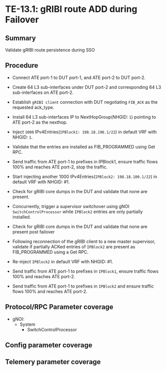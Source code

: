 # TE-13.1: gRIBI route ADD during Failover 

## Summary

Validate gRIBI route persistence during SSO

## Procedure

*   Connect ATE port-1 to DUT port-1, and ATE port-2 to DUT port-2.

*   Create 64 L3 sub-interfaces under DUT port-2 and corresponding 64 L3 sub-interfaces on ATE port-2.

*   Establish `gRIBI client` connection with DUT negotiating `FIB_ACK` as the requested ack_type.

*   Install 64 L3 sub-interfaces IP to NextHopGroup(NHGID: `1`) pointing to ATE port-2 as the nexthop.

*   Inject `1000` IPv4Entries(`IPBlock1: 198.18.196.1/22`) in default VRF with NHGID: `1`.

*   Validate that the entries are installed as FIB_PROGRAMMED using Get RPC.

*   Send traffic from ATE port-1 to prefixes in IPBlock1, ensure traffic flows 100% and reaches ATE port-2, stop the traffic.

*   Start injecting another 1000 IPv4Entries(`IPBlock2: 198.18.100.1/22`) in default VRF with NHGID: #1. 

*   Check for gRIBI core dumps in the DUT and validate that none are present.

*   Concurrently, trigger a supervisor switchover using gNOI `SwitchControlProcessor` while `IPBlock2` entries are only partially installed.

*   Check for gRIBI core dumps in the DUT and validate that none are present post failover

*   Following reconnection of the gRIBI client to a new master supervisor, validate if partially ACKed entries of `IPBlock2` are present as FIB_PROGRAMMED using a Get RPC.

*   Re-inject `IPBlock2` in default VRF with NHGID: #1.

*   Send traffic from ATE port-1 to prefixes in `IPBlock1`, ensure traffic flows 100% and reaches ATE port-2.

*   Send traffic from ATE port-1 to prefixes in `IPBlock2` and ensure traffic flows 100% and reaches ATE port-2. 

## Protocol/RPC Parameter coverage

*   gNOI:
    *   System
        *   SwitchControlProcessor

## Config parameter coverage

## Telemery parameter coverage
